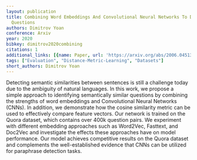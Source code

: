 ```yaml
---
layout: publication
title: Combining Word Embeddings And Convolutional Neural Networks To Detect Duplicated
  Questions
authors: Dimitrov Yoan
conference: Arxiv
year: 2020
bibkey: dimitrov2020combining
citations: 1
additional_links: [{name: Paper, url: 'https://arxiv.org/abs/2006.04513'}]
tags: ["Evaluation", "Distance-Metric-Learning", "Datasets"]
short_authors: Dimitrov Yoan
---
```

Detecting semantic similarities between sentences is still a challenge today
due to the ambiguity of natural languages. In this work, we propose a simple
approach to identifying semantically similar questions by combining the
strengths of word embeddings and Convolutional Neural Networks (CNNs). In
addition, we demonstrate how the cosine similarity metric can be used to
effectively compare feature vectors. Our network is trained on the Quora
dataset, which contains over 400k question pairs. We experiment with different
embedding approaches such as Word2Vec, Fasttext, and Doc2Vec and investigate
the effects these approaches have on model performance. Our model achieves
competitive results on the Quora dataset and complements the well-established
evidence that CNNs can be utilized for paraphrase detection tasks.